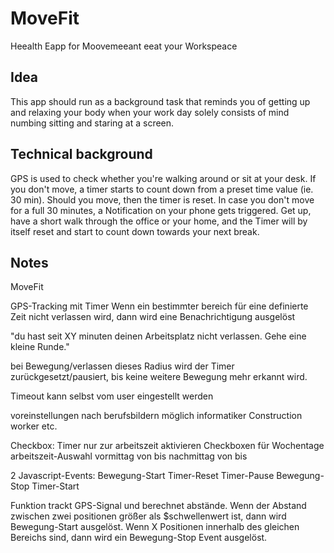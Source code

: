 # MoveFit
Heealth Eapp for Moovemeeant eeat your Workspeace

## Idea
This app should run as a background task that reminds you of getting up and relaxing your body when your work day solely consists of mind numbing sitting and staring at a screen.

## Technical background
GPS is used to check whether you're walking around or sit at your desk. If you don't move, a timer starts to count down from a preset time value (ie. 30 min).
Should you move, then the timer is reset. In case you don't move for a full 30 minutes, a Notification on your phone gets triggered.
Get up, have a short walk through the office or your home, and the Timer will by itself reset and start to count down towards your next break.

## Notes

MoveFit

GPS-Tracking mit Timer
Wenn ein bestimmter bereich für eine definierte Zeit nicht verlassen wird, dann wird eine Benachrichtigung ausgelöst

"du hast seit XY minuten deinen Arbeitsplatz nicht verlassen. Gehe eine kleine Runde."

bei Bewegung/verlassen dieses Radius wird der Timer zurückgesetzt/pausiert, bis keine weitere Bewegung mehr erkannt wird.

Timeout kann selbst vom user eingestellt werden

voreinstellungen nach berufsbildern möglich
    informatiker
    Construction worker
    etc.

Checkbox: Timer nur zur arbeitszeit aktivieren
    Checkboxen für Wochentage
    arbeitszeit-Auswahl
        vormittag von bis
        nachmittag von bis


2 Javascript-Events:
    Bewegung-Start
        Timer-Reset
        Timer-Pause
    Bewegung-Stop
        Timer-Start

Funktion trackt GPS-Signal und berechnet abstände.
Wenn der Abstand zwischen zwei positionen größer als $schwellenwert ist, dann wird Bewegung-Start ausgelöst.
Wenn X Positionen innerhalb des gleichen Bereichs sind, dann wird ein Bewegung-Stop Event ausgelöst.
